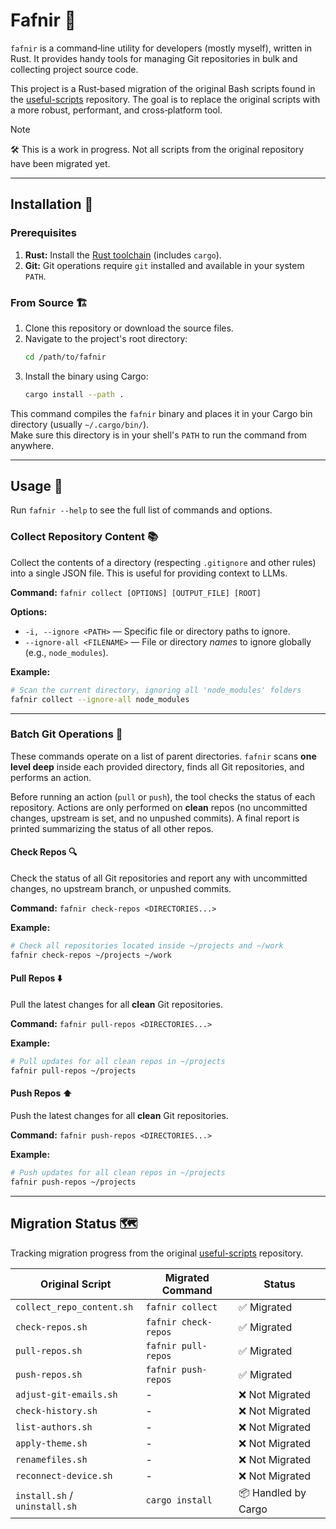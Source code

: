 # Fafnir 🐉

`fafnir` is a command‑line utility for developers (mostly myself), written in Rust. It provides handy tools for
managing Git repositories in bulk and collecting project source code.

This project is a Rust‑based migration of the original Bash scripts found in the
[useful-scripts](https://github.com/hazardous-sun/useful-scripts) repository. The goal is to replace the original
scripts with a more robust️, performant, and cross‑platform tool.

> [!NOTE]
> 🛠️ This is a work in progress. Not all scripts from the original repository have been migrated yet.

---

## Installation 🧰

### Prerequisites

1. **Rust:** Install the [Rust toolchain](https://rustup.rs/) (includes `cargo`).
2. **Git:** Git operations require `git` installed and available in your system `PATH`.

### From Source 🏗️

1. Clone this repository or download the source files.
2. Navigate to the project's root directory:
   ```bash
   cd /path/to/fafnir
   ```
3. Install the binary using Cargo:
   ```bash
   cargo install --path .
   ```

This command compiles the `fafnir` binary and places it in your Cargo bin directory (usually `~/.cargo/bin/`).  
Make sure this directory is in your shell's `PATH` to run the command from anywhere.

---

## Usage 🚀

Run `fafnir --help` to see the full list of commands and options.

### Collect Repository Content 📚

Collect the contents of a directory (respecting `.gitignore` and other rules) into a single JSON file. This is useful
for providing context to LLMs.

**Command:** `fafnir collect [OPTIONS] [OUTPUT_FILE] [ROOT]`

**Options:**

- `-i, --ignore <PATH>` — Specific file or directory paths to ignore.
- `--ignore-all <FILENAME>` — File or directory *names* to ignore globally (e.g., `node_modules`).

**Example:**

```bash
# Scan the current directory, ignoring all 'node_modules' folders
fafnir collect --ignore-all node_modules
```

---

### Batch Git Operations 🧪

These commands operate on a list of parent directories. `fafnir` scans **one level deep** inside each provided
directory, finds all Git repositories, and performs an action.

Before running an action (`pull` or `push`), the tool checks the status of each repository. Actions are only performed
on **clean** repos (no uncommitted changes, upstream is set, and no unpushed commits). A final report is printed
summarizing the status of all other repos.

#### Check Repos 🔍

Check the status of all Git repositories and report any with uncommitted changes, no upstream branch, or
unpushed commits.

**Command:** `fafnir check-repos <DIRECTORIES...>`

**Example:**

```bash
# Check all repositories located inside ~/projects and ~/work
fafnir check-repos ~/projects ~/work
```

#### Pull Repos ⬇️

Pull the latest changes for all **clean** Git repositories.

**Command:** `fafnir pull-repos <DIRECTORIES...>`

**Example:**

```bash
# Pull updates for all clean repos in ~/projects
fafnir pull-repos ~/projects
```

#### Push Repos ⬆️

Push the latest changes for all **clean** Git repositories.

**Command:** `fafnir push-repos <DIRECTORIES...>`

**Example:**

```bash
# Push updates for all clean repos in ~/projects
fafnir push-repos ~/projects
```

---

## Migration Status 🗺️

Tracking migration progress from the original
[useful-scripts](https://github.com/hazardous-sun/useful-scripts) repository.

| Original Script               | Migrated Command     | Status              |
|-------------------------------|----------------------|---------------------|
| `collect_repo_content.sh`     | `fafnir collect`     | ✅ Migrated          |
| `check-repos.sh`              | `fafnir check-repos` | ✅ Migrated          |
| `pull-repos.sh`               | `fafnir pull-repos`  | ✅ Migrated          |
| `push-repos.sh`               | `fafnir push-repos`  | ✅ Migrated          |
| `adjust-git-emails.sh`        | -                    | ❌ Not Migrated      |
| `check-history.sh`            | -                    | ❌ Not Migrated      |
| `list-authors.sh`             | -                    | ❌ Not Migrated      |
| `apply-theme.sh`              | -                    | ❌ Not Migrated      |
| `renamefiles.sh`              | -                    | ❌ Not Migrated      |
| `reconnect-device.sh`         | -                    | ❌ Not Migrated      |
| `install.sh` / `uninstall.sh` | `cargo install`      | 📦 Handled by Cargo |
